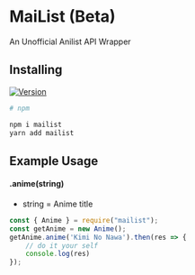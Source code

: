 # MaiList (Beta)
An Unofficial Anilist API Wrapper

## Installing
[![Version](https://nodei.co/npm/mailist.png?compact=true)](https://nodei.co/npm/mailist)
```sh
# npm

npm i mailist
yarn add mailist
```

## Example Usage

#### .anime(string)
* string = Anime title
```js
const { Anime } = require("mailist");
const getAnime = new Anime();
getAnime.anime('Kimi No Nawa').then(res => {
    // do it your self
    console.log(res)
});
```
